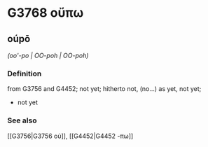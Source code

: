 # G3768 οὔπω

## oúpō

_(oo'-po | OO-poh | OO-poh)_

### Definition

from G3756 and G4452; not yet; hitherto not, (no...) as yet, not yet; 

- not yet

### See also

[[G3756|G3756 οὐ]], [[G4452|G4452 -πω]]
